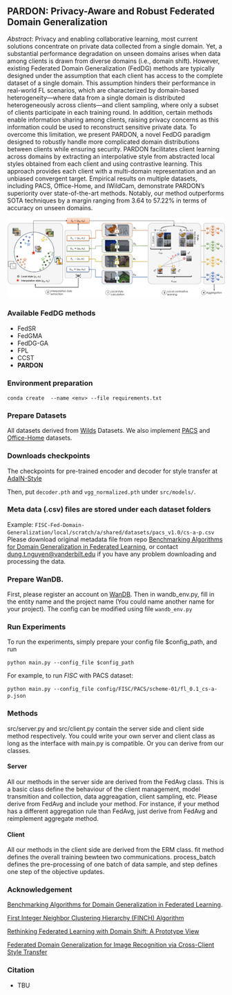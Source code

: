 ## PARDON: Privacy-Aware and Robust Federated Domain Generalization

*Abstract*: Privacy and enabling collaborative learning, most current solutions concentrate on private data collected from a single domain. Yet, a substantial performance degradation on unseen domains arises when data among clients is drawn from diverse domains (i.e., domain shift). However, existing Federated Domain Generalization (FedDG) methods are typically designed under the assumption that each client has access to the complete dataset of a single domain. This assumption hinders their performance in real-world FL scenarios, which are characterized by domain-based heterogeneity—where data from a single domain is distributed heterogeneously across clients—and client sampling, where only a subset of clients participate in each training round. In addition, certain methods enable information sharing among clients, raising privacy concerns as this information could be used to reconstruct sensitive private data. 
To overcome this limitation, we present PARDON, a novel FedDG paradigm designed to robustly handle more complicated domain distributions between clients while ensuring security. PARDON facilitates client learning across domains by extracting an interpolative style from abstracted local styles obtained from each client and using contrastive learning. This approach provides each client with a multi-domain representation and an unbiased convergent target. Empirical results on multiple datasets, including PACS, Office-Home, and IWildCam, demonstrate PARDON’s superiority over state-of-the-art methods. Notably, our method outperforms SOTA techniques by a margin ranging from 3.64 to 57.22% in terms of accuracy on unseen domains.

![Overall Pipeline](./architecture-1.png)

### Available FedDG methods
* FedSR
* FedGMA
* FedDG-GA
* FPL
* CCST
* **PARDON**

### Environment preparation
```
conda create  --name <env> --file requirements.txt
```

### Prepare Datasets
All datasets derived from [Wilds](https://wilds.stanford.edu/) Datasets. We also implement [PACS](https://arxiv.org/abs/2007.01434) and [Office-Home](https://www.hemanthdv.org/officeHomeDataset.html) datasets.


### Downloads checkpoints
The checkpoints for pre-trained encoder and decoder for style transfer at [AdaIN-Style](https://github.com/xunhuang1995/AdaIN-style/blob/master/models/download_models.sh)

Then, put `decoder.pth` and `vgg_normalized.pth` under `src/models/`.

### Meta data (.csv) files are stored under each dataset folders
Example: ```FISC-Fed-Domain-Generalization/local/scratch/a/shared/datasets/pacs_v1.0/cs-a-p.csv```
Please download original metadata file from repo [Benchmarking Algorithms for Domain Generalization in Federated Learning](https://github.com/inouye-lab/FedDG_Benchmark), or contact dung.t.nguyen@vanderbilt.edu if you have any problem downloading and processing the data.

### Prepare WanDB.
First, please register an account on [WanDB](https://wandb.ai/). Then in wandb_env.py, fill in the entity name and the project name (You could name another name for your project).
The config can be modified using file ```wandb_env.py```

### Run Experiments
To run the experiments, simply prepare your config file $config_path, and run
```
python main.py --config_file $config_path
```
For example, to run *FISC* with PACS dataset:
```
python main.py --config_file config/FISC/PACS/scheme-01/fl_0.1_cs-a-p.json
```

### Methods
src/server.py and src/client.py contain the server side and client side method respectively. You could write your own server and client class as long as the interface with main.py is compatible. Or you can derive from our classes.


#### Server
All our methods in the server side are derived from the FedAvg class. This is a basic class define the behaviour of the client management, model transmition and collection, data aggreagation, client sampling, etc. Please derive from FedAvg and include your method. For instance, if your method has a different aggregation rule than FedAvg, just derive from FedAvg and reimplement aggregate method.

#### Client
All our methods in the client side are derived from the ERM class. fit method defines the overall training bewteen two communications. process_batch defines the pre-processing of one batch of data sample, and step defines one step of the objective updates. 

### Acknowledgement
[Benchmarking Algorithms for Domain Generalization in Federated Learning](https://github.com/inouye-lab/FedDG_Benchmark).

[First Integer Neighbor Clustering Hierarchy (FINCH) Algorithm](https://github.com/ssarfraz/FINCH-Clustering)

[Rethinking Federated Learning with Domain Shift: A Prototype View](https://github.com/WenkeHuang/RethinkFL)

[Federated Domain Generalization for Image Recognition via Cross-Client Style Transfer](https://github.com/JeremyCJM/CCST)

### Citation
- TBU
